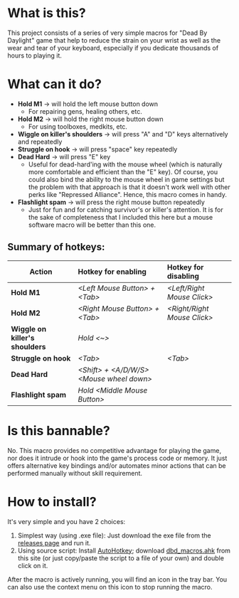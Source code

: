 # What is this?
This project consists of a series of very simple macros for "Dead By Daylight" game that help to reduce the strain on your wrist as well as the wear and tear of your keyboard, especially if you dedicate thousands of hours to playing it.


  
# What can it do?
* **Hold M1**                      &#8594; will hold the left mouse button down
  * For repairing gens, healing others, etc.
* **Hold M2**                      &#8594; will hold the right mouse button down
  * For using toolboxes, medkits, etc.
* **Wiggle on killer's shoulders** &#8594; will press "A" and "D" keys alternatively and repeatedly
* **Struggle on hook**             &#8594; will press "space" key repeatedly
* **Dead Hard**                    &#8594; will press "E" key
  * Useful for dead-hard'ing with the mouse wheel (which is naturally more comfortable and efficient than the "E" key). Of course, you could also bind the ability to the mouse wheel in game settings but the problem with that approach is that it doesn't work well with other perks like "Repressed Alliance". Hence, this macro comes in handy.
* **Flashlight spam**              &#8594; will press the right mouse button repeatedly
  * Just for fun and for catching survivor's or killer's attention. It is for the sake of completeness that I included this here but a mouse software macro will be better than this one.


## Summary of hotkeys:
Action                            | Hotkey for enabling                            | Hotkey for disabling
----------------------------------|:-----------------------------------------------|:-------------------------------
**Hold M1**                       | _\<Left Mouse Button\> + \<Tab\>_              | _\<Left/Right Mouse Click\>_
**Hold M2**                       | _\<Right Mouse Button\> + <Tab\>_              | _\<Right/Right Mouse Click\>_
**Wiggle on killer's shoulders**  | _Hold \<~\>_                                   |
**Struggle on hook**              | _\<Tab\>_                                      | _\<Tab\>_
**Dead Hard**                     | _\<Shift\> + \<A/D/W/S\> \<Mouse wheel down\>_ |
**Flashlight spam**               | _Hold \<Middle Mouse Button\>_                 |
  
  
    
# Is this bannable?
No. This macro provides no competitive advantage for playing the game, nor does it intrude or hook into the game's process code or memory. It just offers alternative key bindings and/or automates minor actions that can be performed manually without skill requirement.


  
# How to install?
It's very simple and you have 2 choices:
1. Simplest way (using .exe file): Just download the exe file from the [releases page](https://github.com/nickyramone/dbd-macros/releases) and run it.
2. Using source script: Install [AutoHotkey](https://www.autohotkey.com); download [dbd_macros.ahk](https://github.com/nickyramone/dbd-macros/blob/master/dbd_macros.ahk) from this site (or just copy/paste the script to a file of your own) and double click on it.

After the macro is actively running, you will find an icon in the tray bar. You can also use the context menu on this icon to stop running the macro.
